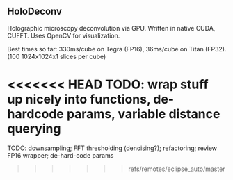 ## HoloDeconv

Holographic microscopy deconvolution via GPU. Written in native CUDA, CUFFT. Uses OpenCV for visualization.

Best times so far: 330ms/cube on Tegra (FP16), 36ms/cube on Titan (FP32). (100 1024x1024x1 slices per cube)

<<<<<<< HEAD
TODO: wrap stuff up nicely into functions, de-hardcode params, variable distance querying
=======
TODO: downsampling; FFT thresholding (denoising?); refactoring; review FP16 wrapper; de-hard-code params
>>>>>>> refs/remotes/eclipse_auto/master
